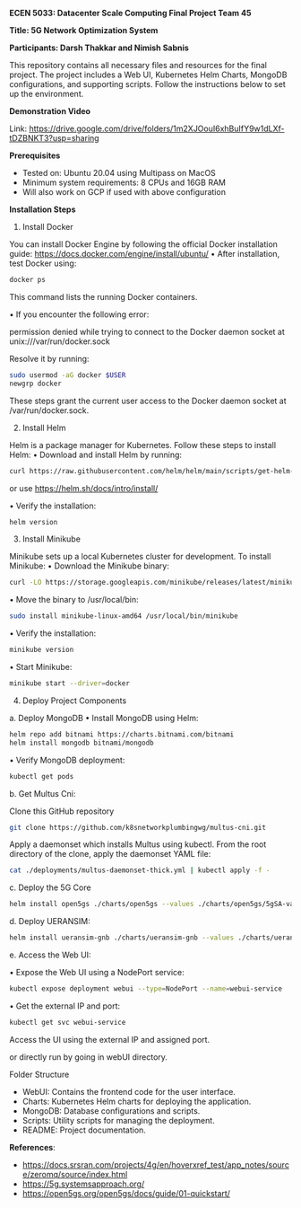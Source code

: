 

__ECEN 5033: Datacenter Scale Computing Final Project  Team 45__

__Title: 5G Network Optimization System__

__Participants: Darsh Thakkar and Nimish Sabnis__

This repository contains all necessary files and resources for the final project. The project includes a Web UI, Kubernetes Helm Charts, MongoDB configurations, and supporting scripts. Follow the instructions below to set up the environment.


__Demonstration Video__

Link: https://drive.google.com/drive/folders/1m2XJOouI6xhBuIfY9w1dLXf-tDZBNKT3?usp=sharing

__Prerequisites__
*	Tested on: Ubuntu 20.04 using Multipass on MacOS
*	Minimum system requirements: 8 CPUs and 16GB RAM
*	Will also work on GCP if used with above configuration
  
__Installation Steps__

1. Install Docker

You can install Docker Engine by following the official Docker installation guide: https://docs.docker.com/engine/install/ubuntu/
	•	After installation, test Docker using:
```bash
docker ps
```

This command lists the running Docker containers.

•	If you encounter the following error:

permission denied while trying to connect to the Docker daemon socket at unix:///var/run/docker.sock

Resolve it by running:

 ```bash
 sudo usermod -aG docker $USER 
 newgrp docker
 ```
These steps grant the current user access to the Docker daemon socket at /var/run/docker.sock.

2. Install Helm

Helm is a package manager for Kubernetes. Follow these steps to install Helm:
•	Download and install Helm by running:

```bash
curl https://raw.githubusercontent.com/helm/helm/main/scripts/get-helm-3 | bash
```
or use https://helm.sh/docs/intro/install/



•	Verify the installation:
```bash
helm version
```
3. Install Minikube

Minikube sets up a local Kubernetes cluster for development. To install Minikube:
•	Download the Minikube binary:
```bash
curl -LO https://storage.googleapis.com/minikube/releases/latest/minikube-linux-amd64
```

•	Move the binary to /usr/local/bin:

```bash
sudo install minikube-linux-amd64 /usr/local/bin/minikube
```

•	Verify the installation:
```bash
minikube version
```

•	Start Minikube:

```bash
minikube start --driver=docker
```

4. Deploy Project Components

a. Deploy MongoDB
•	Install MongoDB using Helm:
```bash
helm repo add bitnami https://charts.bitnami.com/bitnami
helm install mongodb bitnami/mongodb
```

•	Verify MongoDB deployment:
```bash
kubectl get pods
```
b. Get Multus Cni:


Clone this GitHub repository
```bash
git clone https://github.com/k8snetworkplumbingwg/multus-cni.git
```
Apply a daemonset which installs Multus using kubectl. From the root directory of the clone, apply the daemonset YAML file:

```bash
cat ./deployments/multus-daemonset-thick.yml | kubectl apply -f -
```

c. Deploy the 5G Core
```bash
helm install open5gs ./charts/open5gs --values ./charts/open5gs/5gSA-values.yaml
```

d. Deploy UERANSIM:
```bash
helm install ueransim-gnb ./charts/ueransim-gnb --values ./charts/ueransim-gnb/gnb-ues-values.yaml
```

e. Access the Web UI:

•	Expose the Web UI using a NodePort service:
```bash
kubectl expose deployment webui --type=NodePort --name=webui-service
```

•	Get the external IP and port:
```bash
kubectl get svc webui-service
```

Access the UI using the external IP and assigned port.  

or directly run by going in webUI directory.


Folder Structure
*	WebUI: Contains the frontend code for the user interface.
*	Charts: Kubernetes Helm charts for deploying the application.
*	MongoDB: Database configurations and scripts.
*	Scripts: Utility scripts for managing the deployment.
*	README: Project documentation.

__References__:
* https://docs.srsran.com/projects/4g/en/hoverxref_test/app_notes/source/zeromq/source/index.html
* https://5g.systemsapproach.org/
* https://open5gs.org/open5gs/docs/guide/01-quickstart/




